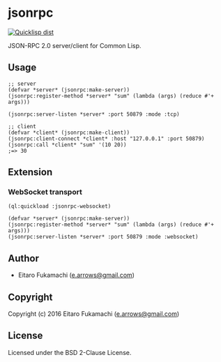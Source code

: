# jsonrpc

[![Quicklisp dist](http://quickdocs.org/badge/jsonrpc.svg)](http://quickdocs.org/jsonrpc/)

JSON-RPC 2.0 server/client for Common Lisp.

## Usage

```common-lisp
;; server
(defvar *server* (jsonrpc:make-server))
(jsonrpc:register-method *server* "sum" (lambda (args) (reduce #'+ args)))

(jsonrpc:server-listen *server* :port 50879 :mode :tcp)
```

```common-lisp
;; client
(defvar *client* (jsonrpc:make-client))
(jsonrpc:client-connect *client* :host "127.0.0.1" :port 50879)
(jsonrpc:call *client* "sum" '(10 20))
;=> 30
```

## Extension

### WebSocket transport

```common-lisp
(ql:quickload :jsonrpc-websocket)

(defvar *server* (jsonrpc:make-server))
(jsonrpc:register-method *server* "sum" (lambda (args) (reduce #'+ args)))
(jsonrpc:server-listen *server* :port 50879 :mode :websocket)
```

## Author

* Eitaro Fukamachi (e.arrows@gmail.com)

## Copyright

Copyright (c) 2016 Eitaro Fukamachi (e.arrows@gmail.com)

## License

Licensed under the BSD 2-Clause License.

